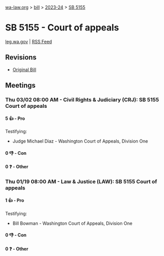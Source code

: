 [wa-law.org](/) > [bill](/bill/) > [2023-24](/bill/2023-24/) > [SB 5155](/bill/2023-24/sb/5155/)

# SB 5155 - Court of appeals
[leg.wa.gov](https://app.leg.wa.gov/billsummary?BillNumber=5155&Year=2023&Initiative=false) | [RSS Feed](./rss.xml)

## Revisions
* [Original Bill](1/)

## Meetings
### Thu 03/02 08:00 AM - Civil Rights & Judiciary (CRJ): SB 5155 Court of appeals
#### 5 👍 - Pro
Testifying:
* Judge Michael Diaz - Washington Court of Appeals, Division One

#### 0 👎 - Con

#### 0 ❓ - Other

### Thu 01/19 08:00 AM - Law & Justice (LAW): SB 5155 Court of appeals
#### 1 👍 - Pro
Testifying:
* Bill Bowman - Washington Court of Appeals, Division One

#### 0 👎 - Con

#### 0 ❓ - Other
